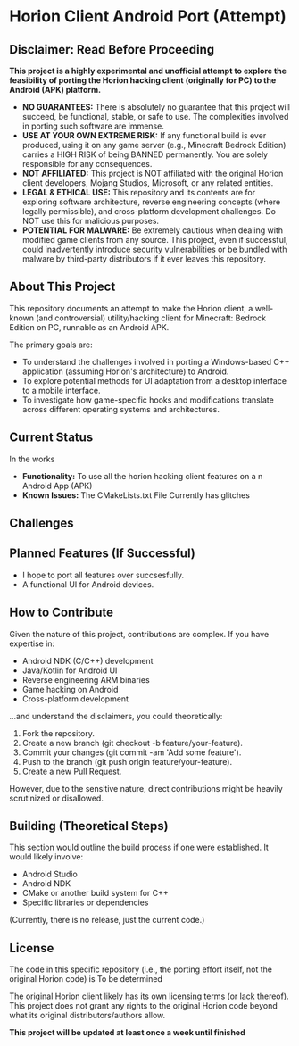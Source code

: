 # Horion Client Android Port (Attempt)

## Disclaimer: Read Before Proceeding

**This project is a highly experimental and unofficial attempt to explore the feasibility of porting the Horion hacking client (originally for PC) to the Android (APK) platform.**

* **NO GUARANTEES:** There is absolutely no guarantee that this project will succeed, be functional, stable, or safe to use. The complexities involved in porting such software are immense.
* **USE AT YOUR OWN EXTREME RISK:** If any functional build is ever produced, using it on any game server (e.g., Minecraft Bedrock Edition) carries a HIGH RISK of being BANNED permanently. You are solely responsible for any consequences.
* **NOT AFFILIATED:** This project is NOT affiliated with the original Horion client developers, Mojang Studios, Microsoft, or any related entities.
* **LEGAL & ETHICAL USE:** This repository and its contents are for exploring software architecture, reverse engineering concepts (where legally permissible), and cross-platform development challenges. Do NOT use this for malicious purposes.
* **POTENTIAL FOR MALWARE:** Be extremely cautious when dealing with modified game clients from any source. This project, even if successful, could inadvertently introduce security vulnerabilities or be bundled with malware by third-party distributors if it ever leaves this repository.

## About This Project

This repository documents an attempt to make the Horion client, a well-known (and controversial) utility/hacking client for Minecraft: Bedrock Edition on PC, runnable as an Android APK.

The primary goals are:
* To understand the challenges involved in porting a Windows-based C++ application (assuming Horion's architecture) to Android.
* To explore potential methods for UI adaptation from a desktop interface to a mobile interface.
* To investigate how game-specific hooks and modifications translate across different operating systems and architectures.

## Current Status

In the works
* **Functionality:** To use all the horion hacking client features on a n Android App (APK)
* **Known Issues:** The CMakeLists.txt File Currently has glitches

## Challenges

## Planned Features (If Successful)

* I hope to port all features over succsesfully.
* A functional UI for Android devices.

## How to Contribute

Given the nature of this project, contributions are complex. If you have expertise in:
* Android NDK (C/C++) development
* Java/Kotlin for Android UI
* Reverse engineering ARM binaries
* Game hacking on Android
* Cross-platform development

...and understand the disclaimers, you could theoretically:
1. Fork the repository.
2. Create a new branch (git checkout -b feature/your-feature).
3. Commit your changes (git commit -am 'Add some feature').
4. Push to the branch (git push origin feature/your-feature).
5. Create a new Pull Request.

However, due to the sensitive nature, direct contributions might be heavily scrutinized or disallowed.

## Building (Theoretical Steps)

This section would outline the build process if one were established. It would likely involve:
* Android Studio
* Android NDK
* CMake or another build system for C++
* Specific libraries or dependencies

(Currently, there is no release, just the current code.)

## License

The code in this specific repository (i.e., the porting effort itself, not the original Horion code) is To be determined

The original Horion client likely has its own licensing terms (or lack thereof). This project does not grant any rights to the original Horion code beyond what its original distributors/authors allow.

**This project will be updated at least once a week until finished**
